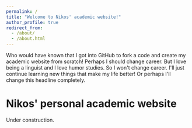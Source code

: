 ```yaml
---
permalink: /
title: "Welcome to Nikos' academic website!"
author_profile: true
redirect_from: 
  - /about/
  - /about.html
---
```


Who would have known that I got into GitHub to fork a code and create my academic website from scratch! Perhaps I should change career. But I love being a linguist and I love humor studies. So I won't change career. I'll just continue learning new things that make my life better! Or perhaps I'll change this headline completely.

Nikos' personal academic website
======
Under construction.

